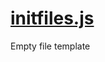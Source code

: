 

<!-- Start www/initfiles.js -->

# [initfiles.js](initfiles.js)

Empty file template

<!-- End www/initfiles.js -->


